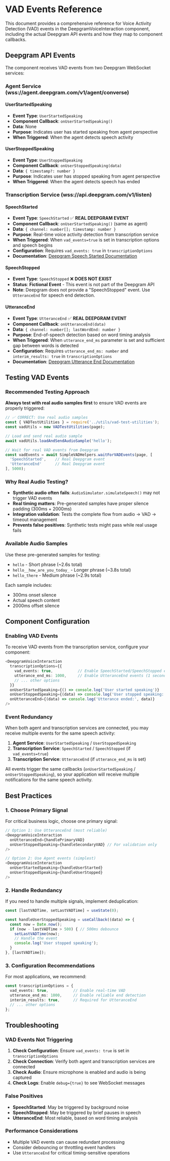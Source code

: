 # VAD Events Reference

This document provides a comprehensive reference for Voice Activity Detection (VAD) events in the DeepgramVoiceInteraction component, including the actual Deepgram API events and how they map to component callbacks.

## Deepgram API Events

The component receives VAD events from two Deepgram WebSocket services:

### Agent Service (wss://agent.deepgram.com/v1/agent/converse)

#### UserStartedSpeaking
- **Event Type**: `UserStartedSpeaking`
- **Component Callback**: `onUserStartedSpeaking()`
- **Data**: None
- **Purpose**: Indicates user has started speaking from agent perspective
- **When Triggered**: When the agent detects speech activity

#### UserStoppedSpeaking
- **Event Type**: `UserStoppedSpeaking`
- **Component Callback**: `onUserStoppedSpeaking(data)`
- **Data**: `{ timestamp?: number }`
- **Purpose**: Indicates user has stopped speaking from agent perspective
- **When Triggered**: When the agent detects speech has ended

### Transcription Service (wss://api.deepgram.com/v1/listen)

#### SpeechStarted
- **Event Type**: `SpeechStarted` ✅ **REAL DEEPGRAM EVENT**
- **Component Callback**: `onUserStartedSpeaking()` (same as agent)
- **Data**: `{ channel: number[]; timestamp: number }`
- **Purpose**: Real-time voice activity detection from transcription service
- **When Triggered**: When `vad_events=true` is set in transcription options and speech begins
- **Configuration**: Requires `vad_events: true` in `transcriptionOptions`
- **Documentation**: [Deepgram Speech Started Documentation](https://developers.deepgram.com/docs/speech-started)

#### SpeechStopped
- **Event Type**: `SpeechStopped` ❌ **DOES NOT EXIST**
- **Status**: **Fictional Event** - This event is not part of the Deepgram API
- **Note**: Deepgram does not provide a "SpeechStopped" event. Use `UtteranceEnd` for speech end detection.

#### UtteranceEnd
- **Event Type**: `UtteranceEnd` ✅ **REAL DEEPGRAM EVENT**
- **Component Callback**: `onUtteranceEnd(data)`
- **Data**: `{ channel: number[]; lastWordEnd: number }`
- **Purpose**: End-of-speech detection based on word timing analysis
- **When Triggered**: When `utterance_end_ms` parameter is set and sufficient gap between words is detected
- **Configuration**: Requires `utterance_end_ms: number` and `interim_results: true` in `transcriptionOptions`
- **Documentation**: [Deepgram Utterance End Documentation](https://developers.deepgram.com/docs/understanding-end-of-speech-detection#using-utteranceend)

## Testing VAD Events

### Recommended Testing Approach

**Always test with real audio samples first** to ensure VAD events are properly triggered:

```javascript
// ✅ CORRECT: Use real audio samples
const { VADTestUtilities } = require('../utils/vad-test-utilities');
const vadUtils = new VADTestUtilities(page);

// Load and send real audio sample
await vadUtils.loadAndSendAudioSample('hello');

// Wait for real VAD events from Deepgram
const vadEvents = await SimpleVADHelpers.waitForVADEvents(page, [
  'SpeechStarted',    // Real Deepgram event
  'UtteranceEnd'      // Real Deepgram event
], 5000);
```

### Why Real Audio Testing?

- **Synthetic audio often fails**: `AudioSimulator.simulateSpeech()` may not trigger VAD events
- **Real timing matters**: Pre-generated samples have proper silence padding (300ms + 2000ms)
- **Integration validation**: Tests the complete flow from audio → VAD → timeout management
- **Prevents false positives**: Synthetic tests might pass while real usage fails

### Available Audio Samples

Use these pre-generated samples for testing:

- `hello` - Short phrase (~2.6s total)
- `hello__how_are_you_today_` - Longer phrase (~3.8s total)
- `hello_there` - Medium phrase (~2.9s total)

Each sample includes:
- 300ms onset silence
- Actual speech content
- 2000ms offset silence

## Component Configuration

### Enabling VAD Events

To receive VAD events from the transcription service, configure your component:

```typescript
<DeepgramVoiceInteraction
  transcriptionOptions={{
    vad_events: true,           // Enable SpeechStarted/SpeechStopped events
    utterance_end_ms: 1000,     // Enable UtteranceEnd events (1 second)
    // ... other options
  }}
  onUserStartedSpeaking={() => console.log('User started speaking')}
  onUserStoppedSpeaking={(data) => console.log('User stopped speaking:', data)}
  onUtteranceEnd={(data) => console.log('Utterance ended:', data)}
/>
```

### Event Redundancy

When both agent and transcription services are connected, you may receive multiple events for the same speech activity:

1. **Agent Service**: `UserStartedSpeaking` / `UserStoppedSpeaking`
2. **Transcription Service**: `SpeechStarted` / `SpeechStopped` (if `vad_events=true`)
3. **Transcription Service**: `UtteranceEnd` (if `utterance_end_ms` is set)

All events trigger the same callbacks (`onUserStartedSpeaking` / `onUserStoppedSpeaking`), so your application will receive multiple notifications for the same speech activity.

## Best Practices

### 1. Choose Primary Signal
For critical business logic, choose one primary signal:

```typescript
// Option 1: Use UtteranceEnd (most reliable)
<DeepgramVoiceInteraction
  onUtteranceEnd={handlePrimaryVAD}
  onUserStoppedSpeaking={handleSecondaryVAD} // For validation only
/>

// Option 2: Use Agent events (simplest)
<DeepgramVoiceInteraction
  onUserStartedSpeaking={handleUserStarted}
  onUserStoppedSpeaking={handleUserStopped}
/>
```

### 2. Handle Redundancy
If you need to handle multiple signals, implement deduplication:

```typescript
const [lastVADTime, setLastVADTime] = useState(0);

const handleUserStoppedSpeaking = useCallback((data) => {
  const now = Date.now();
  if (now - lastVADTime > 500) { // 500ms debounce
    setLastVADTime(now);
    // Handle the event
    console.log('User stopped speaking');
  }
}, [lastVADTime]);
```

### 3. Configuration Recommendations

For most applications, we recommend:

```typescript
const transcriptionOptions = {
  vad_events: true,           // Enable real-time VAD
  utterance_end_ms: 1000,     // Enable reliable end detection
  interim_results: true,      // Required for UtteranceEnd
  // ... other options
};
```

## Troubleshooting

### VAD Events Not Triggering

1. **Check Configuration**: Ensure `vad_events: true` is set in `transcriptionOptions`
2. **Check Connection**: Verify both agent and transcription services are connected
3. **Check Audio**: Ensure microphone is enabled and audio is being captured
4. **Check Logs**: Enable `debug={true}` to see WebSocket messages

### False Positives

- **SpeechStarted**: May be triggered by background noise
- **SpeechStopped**: May be triggered by brief pauses in speech
- **UtteranceEnd**: Most reliable, based on word timing analysis

### Performance Considerations

- Multiple VAD events can cause redundant processing
- Consider debouncing or throttling event handlers
- Use `UtteranceEnd` for critical timing-sensitive operations
